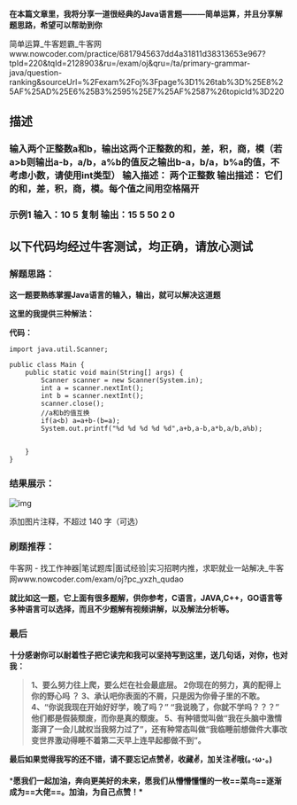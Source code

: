 **在本篇文章里，我将分享一道很经典的Java语言题———简单运算，并且分享解题思路，希望可以帮助到你** 

简单运算_牛客题霸_牛客网www.nowcoder.com/practice/6817945637dd4a31811d38313653e967?tpId=220&tqId=2128903&ru=/exam/oj&qru=/ta/primary-grammar-java/question-ranking&sourceUrl=%2Fexam%2Foj%3Fpage%3D1%26tab%3D%25E8%25AF%25AD%25E6%25B3%2595%25E7%25AF%2587%26topicId%3D220

## 描述

### 输入两个正整数a和b，输出这两个正整数的和，差，积，商，模（若a>b则输出a-b，a/b，a%b的值反之输出b-a，b/a，b%a的值，不考虑小数，请使用int类型） 输入描述： 两个正整数 输出描述： 它们的和，差，积，商，模。每个值之间用空格隔开

### 示例1 输入：10 5 复制 输出：15 5 50 2 0

## **以下代码均经过牛客测试，均正确，请放心测试**

### **解题思路：**

**这一题要熟练掌握Java语言的输入，输出，就可以解决这道题**

**这里的我提供三种解法：**

**代码：**

```
import java.util.Scanner;

public class Main {
    public static void main(String[] args) {
        Scanner scanner = new Scanner(System.in);
        int a = scanner.nextInt();
        int b = scanner.nextInt();
        scanner.close();
        //a和b的值互换
        if(a<b) a=a+b-(b=a);
        System.out.printf("%d %d %d %d %d",a+b,a-b,a*b,a/b,a%b);
        

    }
}
```

### **结果展示：**

![img](https://pic1.zhimg.com/80/v2-42e8cc61074ea3fbe58c9c8f0a1a2b57_720w.png)



添加图片注释，不超过 140 字（可选）

### **刷题推荐：**

牛客网 - 找工作神器|笔试题库|面试经验|实习招聘内推，求职就业一站解决_牛客网www.nowcoder.com/exam/oj?pc_yxzh_qudao

**就比如这一题，它上面有很多题解，供你参考，C语言，JAVA,C++，GO语言等多种语言可以选择，而且不少题解有视频讲解，以及解法分析等。**

### **最后**

**十分感谢你可以耐着性子把它读完和我可以坚持写到这里，送几句话，对你，也对我：**

> **1、要么努力往上爬，要么烂在社会最底层。 2你现在的努力，真的配得上你的野心吗 ？ 3、承认吧你表面的不屑，只是因为你骨子里的不敢。 4、“你说我现在开始好好学，晚了吗？” “我说晚了，你就不学吗？？？” 他们都是假装颓废，而你是真的颓废。 5、有种错觉叫做“我在头脑中激情澎湃了一会儿就权当我努力过了”，还有种常态叫做“我临睡前想做件大事改变世界激动得睡不着第二天早上连早起都做不到”。**

**最后如果觉得我写的还不错，请不要忘记点赞✌，收藏✌，加关注✌哦(｡･ω･｡)**

***愿我们一起加油，奔向更美好的未来，愿我们从懵懵懂懂的一枚==菜鸟==逐渐成为==大佬==。加油，为自己点赞！\***
